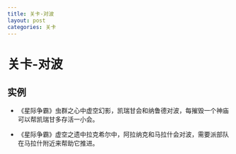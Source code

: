 ```yaml
---
title: 关卡-对波
layout: post
categories: 关卡
---
```


# 关卡-对波


## 实例


- 《星际争霸》虫群之心中虚空幻影，凯瑞甘会和纳鲁德对波，每摧毁一个神庙可以帮凯瑞甘多存活一小会。

- 《星际争霸》虚空之遗中拉克希尔中，阿拉纳克和马拉什会对波，需要派部队在马拉什附近来帮助它推进。